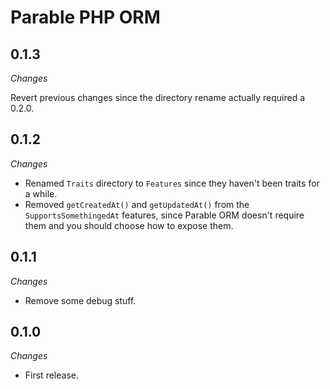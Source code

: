 # Parable PHP ORM

## 0.1.3

_Changes_

Revert previous changes since the directory rename actually required a 0.2.0.

## 0.1.2

_Changes_
- Renamed `Traits` directory to `Features` since they haven't been traits for a while.
- Removed `getCreatedAt()` and `getUpdatedAt()` from the `SupportsSomethingedAt` features, since Parable ORM doesn't require them and you should choose how to expose them.

## 0.1.1

_Changes_
- Remove some debug stuff.

## 0.1.0

_Changes_
- First release.
